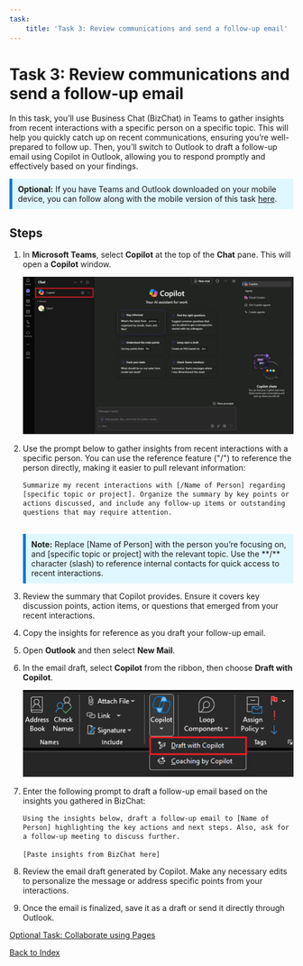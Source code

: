 ```yaml
---
task:
    title: 'Task 3: Review communications and send a follow-up email'
---
```


# Task 3: Review communications and send a follow-up email


In this task, you’ll use Business Chat (BizChat) in Teams to gather insights from recent interactions with a specific person on a specific topic. This will help you quickly catch up on recent communications, ensuring you’re well-prepared to follow up. Then, you’ll switch to Outlook to draft a follow-up email using Copilot in Outlook, allowing you to respond promptly and effectively based on your findings.

<div style="background-color: #e0f7ff; padding: 10px; border-left: 5px solid #0078D4;">
    <strong>Optional:</strong> If you have Teams and Outlook downloaded on your mobile device, you can follow along with the mobile version of this task 
    <a href="https://microsoftlearning.github.io/Microsoft-Copilot-Immersion-Experience-GOV/Instructions/Labs/Gov_Licensed/Task_3_mobile.html" target="_blank">here</a>.
</div>

## Steps

1. In **Microsoft Teams**, select **Copilot** at the top of the **Chat** pane.  This will open a **Copilot** window.
    
    ![screenshot showing BizChat within Teams.](../Media/business-chat-in-teams.png)

1. Use the prompt below to gather insights from recent interactions with a specific person. You can use the reference feature ("/") to reference the person directly, making it easier to pull relevant information:

    ```text
    Summarize my recent interactions with [/Name of Person] regarding [specific topic or project]. Organize the summary by key points or actions discussed, and include any follow-up items or outstanding questions that may require attention.
    ```
    <BR>
    <div style="background-color: #e0f7ff; padding: 10px; border-left: 5px solid #0078D4;">
    <strong>Note:</strong>
    Replace [Name of Person] with the person you’re focusing on, and [specific topic or project] with the relevant topic. Use the **/** character (slash) to reference internal contacts for quick access to recent interactions.
    </div>

1. Review the summary that Copilot provides. Ensure it covers key discussion points, action items, or questions that emerged from your recent interactions.

1. Copy the insights for reference as you draft your follow-up email.

1. Open **Outlook** and then select **New Mail**.

1. In the email draft, select **Copilot** from the ribbon, then choose **Draft with Copilot**.

    ![screenshot showing draft with copilot in Outlook.](../Media/copilot-outlook-desktop.png)


1. Enter the following prompt to draft a follow-up email based on the insights you gathered in BizChat:

    ```text
    Using the insights below, draft a follow-up email to [Name of Person] highlighting the key actions and next steps. Also, ask for a follow-up meeting to discuss further.

    [Paste insights from BizChat here]
    ```
1. Review the email draft generated by Copilot. Make any necessary edits to personalize the message or address specific points from your interactions.

1.  Once the email is finalized, save it as a draft or send it directly through Outlook.

[Optional Task: Collaborate using Pages](https://microsoftlearning.github.io/Microsoft-Copilot-Immersion-Experience-GOV/Instructions/Labs/Gov_Licensed/Optional_Task_1.html)

[Back to Index](https://microsoftlearning.github.io/Microsoft-Copilot-Immersion-Experience-GOV/Instructions/Labs/Gov_Licensed/index_1.html)